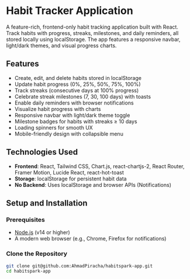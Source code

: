 # Habit Tracker Application

A feature-rich, frontend-only habit tracking application built with React. Track habits with progress, streaks, milestones, and daily reminders, all stored locally using localStorage. The app features a responsive navbar, light/dark themes, and visual progress charts.

## Features

- Create, edit, and delete habits stored in localStorage
- Update habit progress (0%, 25%, 50%, 75%, 100%)
- Track streaks (consecutive days at 100% progress)
- Celebrate streak milestones (7, 30, 100 days) with toasts
- Enable daily reminders with browser notifications
- Visualize habit progress with charts
- Responsive navbar with light/dark theme toggle
- Milestone badges for habits with streaks ≥ 10 days
- Loading spinners for smooth UX
- Mobile-friendly design with collapsible menu

## Technologies Used

- **Frontend**: React, Tailwind CSS, Chart.js, react-chartjs-2, React Router, Framer Motion, Lucide React, react-hot-toast
- **Storage**: localStorage for persistent habit data
- **No Backend**: Uses localStorage and browser APIs (Notifications)

## Setup and Installation

### Prerequisites

- [Node.js](https://nodejs.org/) (v14 or higher)
- A modern web browser (e.g., Chrome, Firefox for notifications)

### Clone the Repository

```bash
git clone git@github.com:AhmadPiracha/habitspark-app.git
cd habitspark-app